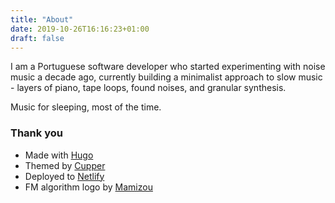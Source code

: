 ```yaml
---
title: "About"
date: 2019-10-26T16:16:23+01:00
draft: false
---
```


I am a Portuguese software developer who started experimenting with noise music
a decade ago, currently building a minimalist approach to slow music -
layers of piano, tape loops, found noises, and granular synthesis.

Music for sleeping, most of the time.

### Thank you

* Made with [Hugo](https://gohugo.io/)
* Themed by [Cupper](https://github.com/zwbetz-gh/cupper-hugo-theme)
* Deployed to [Netlify](https://www.netlify.com/)
* FM algorithm logo by [Mamizou](https://en.wikipedia.org/wiki/User:Mamizou)
